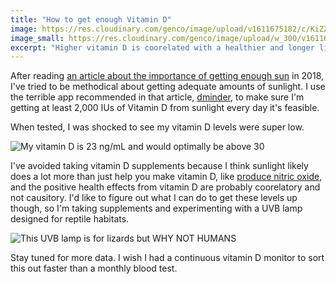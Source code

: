 ```yaml
---
title: "How to get enough Vitamin D"
image: https://res.cloudinary.com/genco/image/upload/v1611675182/c/KiZZ.jpg
image_small: https://res.cloudinary.com/genco/image/upload/w_300/v1611675182/c/KiZZ.jpg
excerpt: "Higher vitamin D is coorelated with a healthier and longer life. What do you do with that information, though?"
---
```


After reading [an article about the importance of getting enough sun](https://www.outsideonline.com/2380751/sunscreen-sun-exposure-skin-cancer-science) in 2018, I've tried to be methodical about getting adequate amounts of sunlight. I use the terrible app recommended in that article, [dminder](http://dminder.ontometrics.com/), to make sure I'm getting at least 2,000 IUs of Vitamin D from sunlight every day it's feasible.

When tested, I was shocked to see my vitamin D levels were super low.

![My vitamin D is 23 ng/mL and would optimally be above 30](https://res.cloudinary.com/genco/image/upload/v1611630043/c/neMf.png)

I've avoided taking vitamin D supplements because I think sunlight likely does a lot more than just help you make vitamin D, like [produce nitric oxide](https://www.ted.com/talks/richard_weller_could_the_sun_be_good_for_your_heart), and the positive health effects from vitamin D are probably coorelatory and not causitory. I'd like to figure out what I can do to get these levels up though, so I'm taking supplements and experimenting with a UVB lamp designed for reptile habitats.

![This UVB lamp is for lizards but WHY NOT HUMANS](https://res.cloudinary.com/genco/image/upload/v1611630124/c/jszL.jpg)

Stay tuned for more data. I wish I had a continuous vitamin D monitor to sort this out faster than a monthly blood test.
